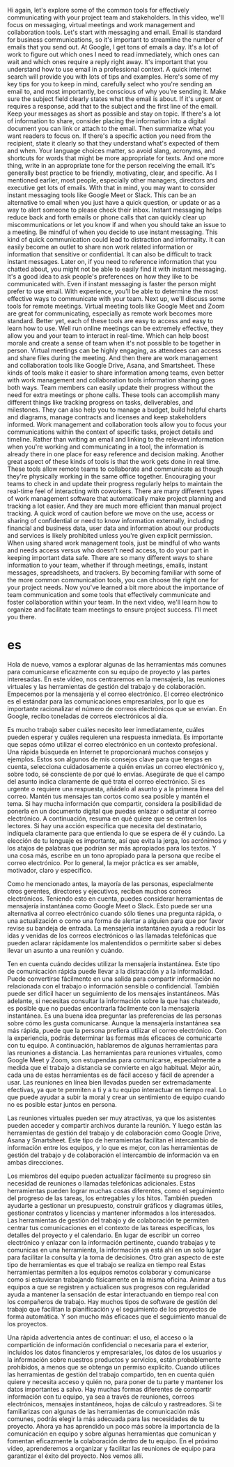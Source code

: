 
Hi again, let's explore some of the common tools for effectively communicating with your project team and stakeholders. In this video, we'll focus on messaging, virtual meetings and work management and collaboration tools. Let's start with messaging and email. Email is standard for business communications, so it's important to streamline the number of emails that you send out. At Google, I get tons of emails a day. It's a lot of work to figure out which ones I need to read immediately, which ones can wait and which ones require a reply right away. It's important that you understand how to use email in a professional context. A quick internet search will provide you with lots of tips and examples. Here's some of my key tips for you to keep in mind, carefully select who you're sending an email to, and most importantly, be conscious of why you're sending it. Make sure the subject field clearly states what the email is about. If it's urgent or requires a response, add that to the subject and the first line of the email.
Keep your messages as short as possible and stay on topic.
If there's a lot of information to share, consider placing the information into a digital document you can link or attach to the email.
Then summarize what you want readers to focus on. If there's a specific action you need from the recipient, state it clearly so that they understand what's expected of them and when. Your language choices matter, so avoid slang, acronyms, and shortcuts for words that might be more appropriate for texts.
And one more thing, write in an appropriate tone for the person receiving the email. It's generally best practice to be friendly, motivating, clear, and specific. As I mentioned earlier, most people, especially other managers, directors and executive get lots of emails. With that in mind, you may want to consider instant messaging tools like Google Meet or Slack. This can be an alternative to email when you just have a quick question, or update or as a way to alert someone to please check their inbox. Instant messaging helps reduce back and forth emails or phone calls that can quickly clear up miscommunications or let you know if and when you should take an issue to a meeting. Be mindful of when you decide to use instant messaging. This kind of quick communication could lead to distraction and informality.
It can easily become an outlet to share non work related information or information that sensitive or confidential. It can also be difficult to track instant messages. Later on, if you need to reference information that you chatted about, you might not be able to easily find it with instant messaging.
It's a good idea to ask people's preferences on how they like to be communicated with.
Even if instant messaging is faster the person might prefer to use email. With experience, you'll be able to determine the most effective ways to communicate with your team. Next up, we'll discuss some tools for remote meetings.
Virtual meeting tools like Google Meet and Zoom are great for communicating, especially as remote work becomes more standard. Better yet, each of these tools are easy to access and easy to learn how to use. Well run online meetings can be extremely effective, they allow you and your team to interact in real-time. Which can help boost morale and create a sense of team when it's not possible to be together in person. Virtual meetings can be highly engaging, as attendees can access and share files during the meeting. And then there are work management and collaboration tools like Google Drive, Asana, and Smartsheet. These kinds of tools make it easier to share information among teams, even better with work management and collaboration tools information sharing goes both ways. Team members can easily update their progress without the need for extra meetings or phone calls. These tools can accomplish many different things like tracking progress on tasks, deliverables, and milestones. They can also help you to manage a budget, build helpful charts and diagrams, manage contracts and licenses and keep stakeholders informed. Work management and collaboration tools allow you to focus your communications within the context of specific tasks, project details and timeline. Rather than writing an email and linking to the relevant information when you're working and communicating in a tool, the information is already there in one place for easy reference and decision making. Another great aspect of these kinds of tools is that the work gets done in real time. These tools allow remote teams to collaborate and communicate as though they're physically working in the same office together. Encouraging your teams to check in and update their progress regularly helps to maintain the real-time feel of interacting with coworkers. There are many different types of work management software that automatically make project planning and tracking a lot easier. And they are much more efficient than manual project tracking. A quick word of caution before we move on the use, access or sharing of confidential or need to know information externally, including financial and business data, user data and information about our products and services is likely prohibited unless you're given explicit permission. When using shared work management tools, just be mindful of who wants and needs access versus who doesn't need access, to do your part in keeping important data safe. There are so many different ways to share information to your team, whether if through meetings, emails, instant messages, spreadsheets, and trackers. By becoming familiar with some of the more common communication tools, you can choose the right one for your project needs.
Now you've learned a bit more about the importance of team communication and some tools that effectively communicate and foster collaboration within your team. In the next video, we'll learn how to organize and facilitate team meetings to ensure project success. I'll meet you there.

# es
Hola de nuevo, vamos a explorar algunas de las herramientas más comunes para comunicarse eficazmente con su equipo de proyecto y las partes interesadas. En este vídeo, nos centraremos en la mensajería, las reuniones virtuales y las herramientas de gestión del trabajo y de colaboración. Empecemos por la mensajería y el correo electrónico. El correo electrónico es el estándar para las comunicaciones empresariales, por lo que es importante racionalizar el número de correos electrónicos que se envían. En Google, recibo toneladas de correos electrónicos al día.

Es mucho trabajo saber cuáles necesito leer inmediatamente, cuáles pueden esperar y cuáles requieren una respuesta inmediata. Es importante que sepas cómo utilizar el correo electrónico en un contexto profesional. Una rápida búsqueda en Internet te proporcionará muchos consejos y ejemplos. Estos son algunos de mis consejos clave para que tengas en cuenta, selecciona cuidadosamente a quién envías un correo electrónico y, sobre todo, sé consciente de por qué lo envías. Asegúrate de que el campo del asunto indica claramente de qué trata el correo electrónico. Si es urgente o requiere una respuesta, añádelo al asunto y a la primera línea del correo.
Mantén tus mensajes tan cortos como sea posible y mantén el tema.
Si hay mucha información que compartir, considera la posibilidad de ponerla en un documento digital que puedas enlazar o adjuntar al correo electrónico.
A continuación, resuma en qué quiere que se centren los lectores. Si hay una acción específica que necesita del destinatario, indíquela claramente para que entienda lo que se espera de él y cuándo. La elección de tu lenguaje es importante, así que evita la jerga, los acrónimos y los atajos de palabras que podrían ser más apropiados para los textos.
Y una cosa más, escribe en un tono apropiado para la persona que recibe el correo electrónico. Por lo general, la mejor práctica es ser amable, motivador, claro y específico.

Como he mencionado antes, la mayoría de las personas, especialmente otros gerentes, directores y ejecutivos, reciben muchos correos electrónicos. Teniendo esto en cuenta, puedes considerar herramientas de mensajería instantánea como Google Meet o Slack. Esto puede ser una alternativa al correo electrónico cuando sólo tienes una pregunta rápida, o una actualización o como una forma de alertar a alguien para que por favor revise su bandeja de entrada. La mensajería instantánea ayuda a reducir las idas y venidas de los correos electrónicos o las llamadas telefónicas que pueden aclarar rápidamente los malentendidos o permitirte saber si debes llevar un asunto a una reunión y cuándo.

Ten en cuenta cuándo decides utilizar la mensajería instantánea. Este tipo de comunicación rápida puede llevar a la distracción y a la informalidad.
Puede convertirse fácilmente en una salida para compartir información no relacionada con el trabajo o información sensible o confidencial. También puede ser difícil hacer un seguimiento de los mensajes instantáneos. Más adelante, si necesitas consultar la información sobre la que has chateado, es posible que no puedas encontrarla fácilmente con la mensajería instantánea.
Es una buena idea preguntar las preferencias de las personas sobre cómo les gusta comunicarse.
Aunque la mensajería instantánea sea más rápida, puede que la persona prefiera utilizar el correo electrónico. Con la experiencia, podrás determinar las formas más eficaces de comunicarte con tu equipo. A continuación, hablaremos de algunas herramientas para las reuniones a distancia.
Las herramientas para reuniones virtuales, como Google Meet y Zoom, son estupendas para comunicarse, especialmente a medida que el trabajo a distancia se convierte en algo habitual. Mejor aún, cada una de estas herramientas es de fácil acceso y fácil de aprender a usar. Las reuniones en línea bien llevadas pueden ser extremadamente efectivas, ya que te permiten a ti y a tu equipo interactuar en tiempo real. Lo que puede ayudar a subir la moral y crear un sentimiento de equipo cuando no es posible estar juntos en persona.

Las reuniones virtuales pueden ser muy atractivas, ya que los asistentes pueden acceder y compartir archivos durante la reunión. Y luego están las herramientas de gestión del trabajo y de colaboración como Google Drive, Asana y Smartsheet. Este tipo de herramientas facilitan el intercambio de información entre los equipos, y lo que es mejor, con las herramientas de gestión del trabajo y de colaboración el intercambio de información va en ambas direcciones.

Los miembros del equipo pueden actualizar fácilmente su progreso sin necesidad de reuniones o llamadas telefónicas adicionales. Estas herramientas pueden lograr muchas cosas diferentes, como el seguimiento del progreso de las tareas, los entregables y los hitos. También pueden ayudarte a gestionar un presupuesto, construir gráficos y diagramas útiles, gestionar contratos y licencias y mantener informados a los interesados. Las herramientas de gestión del trabajo y de colaboración te permiten centrar tus comunicaciones en el contexto de las tareas específicas, los detalles del proyecto y el calendario. En lugar de escribir un correo electrónico y enlazar con la información pertinente, cuando trabajas y te comunicas en una herramienta, la información ya está ahí en un solo lugar para facilitar la consulta y la toma de decisiones. Otro gran aspecto de este tipo de herramientas es que el trabajo se realiza en tiempo real
Estas herramientas permiten a los equipos remotos colaborar y comunicarse como si estuvieran trabajando físicamente en la misma oficina. Animar a tus equipos a que se registren y actualicen sus progresos con regularidad ayuda a mantener la sensación de estar interactuando en tiempo real con los compañeros de trabajo. Hay muchos tipos de software de gestión del trabajo que facilitan la planificación y el seguimiento de los proyectos de forma automática. Y son mucho más eficaces que el seguimiento manual de los proyectos.

Una rápida advertencia antes de continuar: el uso, el acceso o la compartición de información confidencial o necesaria para el exterior, incluidos los datos financieros y empresariales, los datos de los usuarios y la información sobre nuestros productos y servicios, están probablemente prohibidos, a menos que se obtenga un permiso explícito. Cuando utilices las herramientas de gestión del trabajo compartido, ten en cuenta quién quiere y necesita acceso y quién no, para poner de tu parte y mantener los datos importantes a salvo. Hay muchas formas diferentes de compartir información con tu equipo, ya sea a través de reuniones, correos electrónicos, mensajes instantáneos, hojas de cálculo y rastreadores. Si te familiarizas con algunas de las herramientas de comunicación más comunes, podrás elegir la más adecuada para las necesidades de tu proyecto.
Ahora ya has aprendido un poco más sobre la importancia de la comunicación en equipo y sobre algunas herramientas que comunican y fomentan eficazmente la colaboración dentro de tu equipo. En el próximo vídeo, aprenderemos a organizar y facilitar las reuniones de equipo para garantizar el éxito del proyecto. Nos vemos allí.